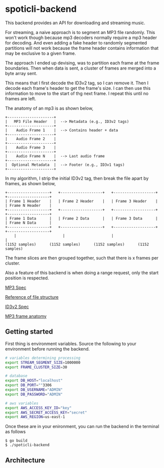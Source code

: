 # spoticli-backend

This backend provides an API for downloading and streaming music.

For streaming, a naive approach is to segment an MP3 file randomly. This won't work though because mp3 decoders normally require a mp3 header for decoding. And even adding a fake header to randomly segmented partitions will not work because the frame header contains information that may be exclusive to a given frame.

The approach I ended up devising, was to partition each frame at the frame boundaries. Then when data is sent, a cluster of frames are merged into a byte array sent.

This means that I first decode the ID3v2 tag, so I can remove it. Then I decode each frame's header to get the frame's size. I can then use this information to move to the start of thg next frame. I repeat this until no frames are left.

The anatomy of an mp3 is as shown below,
```
+---------------------+
|   MP3 File Header   |  --> Metadata (e.g., ID3v2 tags)
+---------------------+
|    Audio Frame 1    |  --> Contains header + data
+---------------------+
|    Audio Frame 2    |
+---------------------+
|    Audio Frame 3    |
+---------------------+
|    Audio Frame N    |  --> Last audio frame
+---------------------+
|  Optional Metadata  |  --> Footer (e.g., ID3v1 tags)
+---------------------+
```
In my algorithm, I strip the initial ID3v2 tag, then break the file apart by frames, as shown below,
```
+-------------------+   +-------------------+   +-------------------+   +-------------------+
| Frame 1 Header    |   | Frame 2 Header    |   | Frame 3 Header    |   | Frame N Header    |
+-------------------+   +-------------------+   +-------------------+   +-------------------+
| Frame 1 Data      |   | Frame 2 Data      |   | Frame 3 Data      |   | Frame N Data      |
+-------------------+   +-------------------+   +-------------------+   +-------------------+
    |                     |                     |                      |
(1152 samples)      (1152 samples)      (1152 samples)      (1152 samples)  
```
The frame slices are then grouped together, such that there is x frames per cluster.

Also a feature of this backend is when doing a range request, only the start position is respected.

[MP3 Spec](https://datatracker.ietf.org/doc/html/rfc3119)

[Reference of file structure](https://www.codeproject.com/Articles/8295/MPEG-Audio-Frame-Header#MPEGAudioFrameHeader)

[ID3v2 Spec](https://mutagen-specs.readthedocs.io/en/latest/id3/id3v2.4.0-structure.html)

[MP3 frame anatomy](http://www.mp3-tech.org/programmer/frame_header.html)

## Getting started

First thing is environment variables. Source the following to your environment before running the backend.
```bash
# variables determining processing
export STREAM_SEGMENT_SIZE=1000000
export FRAME_CLUSTER_SIZE=30

# database
export DB_HOST="localhost"
export DB_PORT=""3306
export DB_USERNAME="ADMIN"
export DB_PASSWORD="ADMIN"

# aws variables
export AWS_ACCESS_KEY_ID="key"
export AWS_SECRET_ACCESS_KEY="secret"
export AWS_REGION=us-east-1


```

Once these are in your enironment, you can run the backend in the terminal as follows
```
$ go build
$ ./spoticli-backend
```
## Architecture
